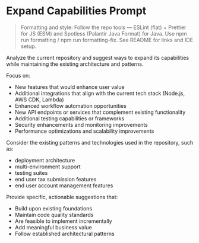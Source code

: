 # Expand Capabilities Prompt

> Formatting and style: Follow the repo tools — ESLint (flat) + Prettier for JS (ESM) and Spotless (Palantir Java Format) for Java. Use npm run formatting / npm run formatting-fix. See README for links and IDE setup.

Analyze the current repository and suggest ways to expand its capabilities while maintaining the existing architecture and patterns.

Focus on:
- New features that would enhance user value
- Additional integrations that align with the current tech stack (Node.js, AWS CDK, Lambda)
- Enhanced workflow automation opportunities
- New API endpoints or services that complement existing functionality
- Additional testing capabilities or frameworks
- Security enhancements and monitoring improvements
- Performance optimizations and scalability improvements

Consider the existing patterns and technologies used in the repository, such as:
- deployment architecture
- multi-environment support
- testing suites
- end user tax submission features
- end user account management features

Provide specific, actionable suggestions that:
- Build upon existing foundations
- Maintain code quality standards
- Are feasible to implement incrementally
- Add meaningful business value
- Follow established architectural patterns
